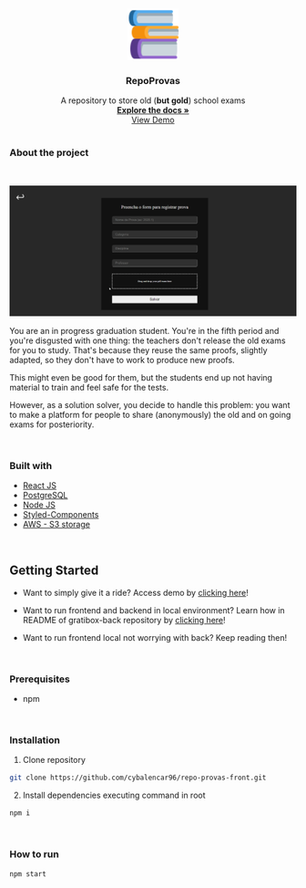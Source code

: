 <br />
<p align="center">
  <a href="/">
    <img src="https://github.com/cybalencar96/repo-provas-front/blob/main/public/logo.svg?raw=true" alt="Logo" width="90px" height="auto">
  </a>

<h3 align="center">RepoProvas</h3>

  <p align="center">
    A repository to store old (<strong>but gold</strong>) school exams
    <br />
    <a href="https://github.com/cybalencar96/repo-provas-front"><strong>Explore the docs »</strong></a>
    <br />
    <a href="https://repo-provas-front-cybalencar96.vercel.app/">View Demo</a>
    <br />
  </p>
</p>

#

### **About the project**

<br />
<p align="center">
<img src="https://github.com/cybalencar96/repo-provas-front/blob/main/public/preview.gif?raw=true" width="600px">
<p>


You are an in progress graduation student. You're in the fifth period and you're disgusted with one thing: the teachers don't release the old exams for you to study. That's because they reuse the same proofs, slightly adapted, so they don't have to work to produce new proofs.

This might even be good for them, but the students end up not having material to train and feel safe for the tests.

However, as a solution solver, you decide to handle this problem: you want to make a platform for people to share (anonymously) the old and on going exams for posteriority.

<br />

### **Built with**

- [React JS](https://reactjs.org/)
- [PostgreSQL](https://www.postgresql.org/)
- [Node JS](https://nodejs.org/en/)
- [Styled-Components](https://styled-components.com/)
- [AWS - S3 storage](https://aws.amazon.com/pt/s3/)

 <br />

## **Getting Started**

- Want to simply give it a ride? Access demo by [clicking here](https://repo-provas-front-cybalencar96.vercel.app/)!

- Want to run frontend and backend in local environment? Learn how in README of gratibox-back repository by [clicking here](https://github.com/cybalencar96/repo-provas-back)!

- Want to run frontend local not worrying with back? Keep reading then!

<br />

### **Prerequisites**

- npm

<br />

### **Installation**

1. Clone repository

```sh
git clone https://github.com/cybalencar96/repo-provas-front.git
```

2. Install dependencies executing command in root

```sh
npm i
```

<br />

### **How to run**

```sh
npm start
```